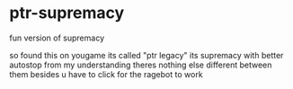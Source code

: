# ptr-supremacy
fun version of supremacy

so found this on yougame its called "ptr legacy" its supremacy with better autostop from my understanding theres nothing else different between them besides u have to click for the ragebot to work
